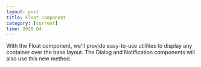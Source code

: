 ```yaml
---
layout: post
title: Float Component
category: [current]
time: 2020 Q4
---
```


With the Float component, we'll provide easy-to-use utilities to display any container over the base layout. The Dialog and Notification components will also use this new method.
